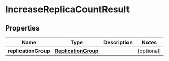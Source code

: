

# IncreaseReplicaCountResult


## Properties

| Name | Type | Description | Notes |
|------------ | ------------- | ------------- | -------------|
|**replicationGroup** | [**ReplicationGroup**](ReplicationGroup.md) |  |  [optional] |



